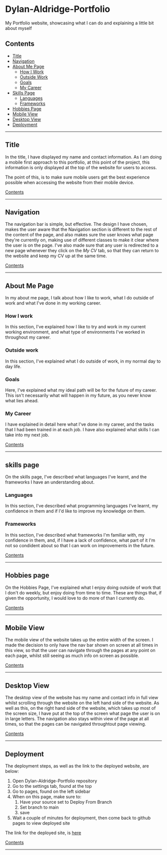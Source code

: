 # Dylan-Aldridge-Portfolio
My Portfolio website, showcasing what I can do and explaining a little bit about myself

## Contents

- [Title](#title)
- [Navigation](#navigation)
- [About Me Page](#about-me-page)
    - [How I Work](#how-i-work)
    - [Outside Work](#outside-work)
    - [Goals](#goals)
    - [My Career](#my-career)
- [Skills Page](#skills-page)
    - [Languages](#languages)
    - [Frameworks](#frameworks)
- [Hobbies Page](#hobbies-page)
- [Mobile View](#mobile-view)
- [Desktop View](#desktop-view)
- [Deployment](#deployment)

--- 

## Title

In the title, I have displayed my name and contact information. As I am doing a mobile first approach to this portfolio, at this point of the project, this information is only displayed at the top of the website for users to access.

The point of this, is to make sure mobile users get the best experience possible when accessing the website from their mobile device.

[Contents](#contents)

---

## Navigation

The navigation bar is simple, but effective. The design I have chosen, makes the user aware that the Navigation section is different to the rest of the content of the page, and also makes sure the user knows what page they're currently on, making use of different classes to make it clear where the user is on the page. I've also made sure that any user is redirected to a new page whenever they click on the *My CV* tab, so that they can return to the website and keep my CV up at the same time.

[Contents](#contents)

---

## About Me Page

In my about me page, I talk about how I like to work, what I do outside of work and what I've done in my working career.

### How I work

In this section, I've explained how I like to try and work in my current working environment, and what type of environments I've worked in throughout my career.

### Outside work

In this section, I've explained what I do outside of work, in my normal day to day life.

### Goals

Here, I've explained what my ideal path will be for the future of my career. This isn't necessarily what will happen in my future, as you never know what lies ahead.

### My Career

I have explained in detail here what I've done in my career, and the tasks that I had been trained in at each job. I have also explained what skills I can take into my next job.

[Contents](#contents)

---

## skills page

On the skills page, I've described what languages I've learnt, and the frameworks I have an understanding about.

### Languages

In this section, I've described what programming languages I've learnt, my confidence in them and if I'd like to improve my knowledge on them.

### Frameworks

In this section, I've described what frameworks I'm familiar with, my confidence in them, and, if I have a lack of confidence, what part of it I'm not so condident about so that I can work on improvements in the future.

[Contents](#contents)

---

## Hobbies page

On the Hobbies Page, I've explained what I enjoy doing outside of work that I don't do weekly, but enjoy doing from time to time. These are things that, if given the opportunity, I would love to do more of than I currently do.

[Contents](#contents)

---

## Mobile View

The mobile view of the website takes up the entire width of the screen. I made the decision to only have the nav bar shown on screen at all times in this view, so that the user can navigate through the pages at any point on each page, whilst still seeing as much info on screen as possible.

[Contents](#contents)

---

## Desktop View

The desktop view of the website has my name and contact info in full view whilst scrolling through the website on the left hand side of the website. As well as this, on the right hand side of the website, which takes up most of the screen size, I have put at the top of the screen what page the user is on in large letters. The navigation also stays within view of the page at all times, so that the pages can be navigated throughtout page viewing.

[Contents](#contents)

---

## Deployment

The deployment steps, as well as the link to the deployed website, are below:

1. Open Dylan-Aldridge-Portfolio repository
2. Go to the settings tab, found at the top
3. Go to pages, found on the left sidebar
4. When on this page, make sure to:
    1. Have your source set to Deploy From Branch
    2. Set branch to main
    3. save
5. Wait a couple of minutes for deployment, then come back to github pages to view deployed site

The link for the deployed site, is [here](https://dylan097.github.io/Dylan-Aldridge-Portfolio/)

[Contents](#contents)

---